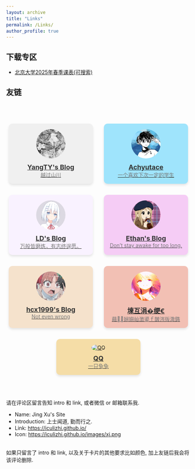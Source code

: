 ```yaml
---
layout: archive
title: "Links"
permalink: /Links/
author_profile: true
---
```


<head>
  <meta charset="UTF-8">
  <meta name="viewport" content="width=device-width, initial-scale=1.0">
  <title>Friendlinks</title>
  <style>
    /* 好友链接列表样式 */
    .friend-links-container {
      display: flex;
      flex-wrap: wrap;
      justify-content: center;
      gap: 30px;
      margin-top: 20px;
    }
    /* 每个好友的卡片样式 */
    .friend-card {
      background-color: #f0f0f0;
      border-radius: 10px;
      padding: 15px;
      width: 200px;
      text-align: center;
      box-shadow: 0 4px 6px rgba(0, 0, 0, 0.1);
      cursor: pointer;
      transition: transform 0.2s ease;
    }
    .friend-card:hover {
      transform: translateY(-5px);
    }
    /* 好友头像样式 */
    .avatar {
      width: 80px;
      height: 80px;
      border-radius: 50%;
      object-fit: cover;
      margin-bottom: 10px;
    }
    /* 好友名字样式 */
    .friend-name {
      font-size: 18px;
      font-weight: bold;
      color: #333;
    }
    /* 好友介绍样式 */
    .friend-intro {
      font-size: 14px;
      color: #777;
    }
  </style>
</head>
<body>


<h2>下载专区</h2>
<ul>
  <li><a href="../files/北京大学2025春季课表.xlsx">北京大学2025年春季课表(可搜索)</a></li>
</ul>

<h2>友链</h2>

<br/><br/>
<div class="friend-links-container">
    <!-- 每个好友卡片 -->
    <div class="friend-card" style="background-color: #f0f0f0;">
      <a href="https://blog.imyangty.com/" target="_blank">
        <img src="../images/avatars/54734412.jpg" alt="YangTY's Blog" class="avatar" onerror="this.onerror=null;this.src='../images/default-avatar.jpg';">
        <div class="friend-name">YangTY's Blog</div>
        <div class="friend-intro">越过山川</div>
      </a>
    </div>
    <div class="friend-card" style="background-color: #9fe4fc;">
      <a href="https://github.com/Achyutace/" target="_blank">
        <img src="../images/avatars/qlc.jpg" alt="Achyutace" class="avatar" onerror="this.onerror=null;this.src='../images/default-avatar.jpg';">
        <div class="friend-name">Achyutace</div>
        <div class="friend-intro">一个喜欢下次一定的学生</div>
      </a>
    </div>
    <div class="friend-card" style="background-color: #f9f2ff;">
      <a href="https://ldblog.icu/" target="_blank">
        <img src="../images/avatars/pAaPnn1.jpg" alt="Achyutace" class="avatar" onerror="this.onerror=null;this.src='../images/default-avatar.jpg';">
        <div class="friend-name">LD's Blog</div>
        <div class="friend-intro">万般皆磨炼，有志终逞愿。</div>
      </a>
    </div>
    <div class="friend-card" style="background-color: #f5ccf5;">
      <a href="https://hanlife02.com.cn/" target="_blank">
        <img src="../images/avatars/evcvs61h0ajgvoai07.jpeg" alt="Achyutace" class="avatar" onerror="this.onerror=null;this.src='../images/default-avatar.jpg';">
        <div class="friend-name">Ethan's Blog</div>
        <div class="friend-intro">Don’t stay awake for too long.</div>
      </a>
    </div>
    <div class="friend-card" style="background-color: #f5e2cc;">
      <a href="https://hcx1999.github.io/blog/" target="_blank">
        <img src="../images/avatars/微信图片_20241129002949.jpg" alt="Achyutace" class="avatar" onerror="this.onerror=null;this.src='../images/default-avatar.jpg';">
        <div class="friend-name">hcx1999's Blog</div>
        <div class="friend-intro">Not even wrong</div>
      </a>
    </div>
    <div class="friend-card" style="background-color: #f2c0b4;">
      <a href="https://djdjz7.top" target="_blank">
        <img src="../images/avatars/1111.jpg" alt="Achyutace" class="avatar" onerror="this.onerror=null;this.src='../images/default-avatar.jpg';">
        <div class="friend-name">堜互涓�绠€</div>
        <div class="friend-intro">藉娴嬩屾澂鍙ｆ皵涔版潵鏃</div>
      </a>
    </div>
    <div class="friend-card" style="background-color: #f5dda7;">
  <a href="https://www.chenquan-tutu.top/" target="_blank">
    <img src="https://www.chenquan-tutu.top/images/avatar.jpg" alt="QQ" class="avatar" onerror="this.onerror=null;this.src='../images/default-avatar.jpg';">
    <div class="friend-name">QQ</div>
    <div class="friend-intro">一只兔兔</div>
  </a>
</div>
  </div>
<br/><br/><br/>


请在评论区留言告知 intro 和 link, 或者微信 or 邮箱联系我.
- Name: Jing Xu's Site
- Introduction: 上士闻道, 勤而行之.
- Link: https://iculizhi.github.io/
- Icon: https://iculizhi.github.io/images/xj.png

<br/>
如果只留言了 intro 和 link, 以及关于卡片的其他要求比如颜色, 加上友链后我会将该评论删除.
<!-- Giscus 评论系统嵌入 -->
<script src="https://giscus.app/client.js"
        data-repo="ICUlizhi/ICUlizhi.github.io"
        data-repo-id="R_kgDOKfCXRQ"
        data-category="Announcements"
        data-category-id="DIC_kwDOKfCXRc4CknGa"
        data-mapping="url"
        data-strict="0"
        data-reactions-enabled="1"
        data-emit-metadata="1"
        data-input-position="top"
        data-theme="light"
        data-lang="zh-CN"
        data-loading="lazy"
        crossorigin="anonymous"
        async>
</script>
